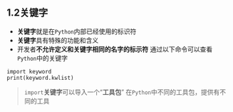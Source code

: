 ## 1.2关键字
- **关键字**就是在`Python`内部已经使用的标识符
- **关键字**具有特殊的功能和含义
- 开发者**不允许定义和关键字相同的名字的标示符**
通过以下命令可以查看`Python`中的关键字
```
import keyword
print(keyword.kwlist)
```
> `import`**关键字**可以导入一个“**工具包**”
> 在`Python`中不同的工具包，提供有不同的工具
